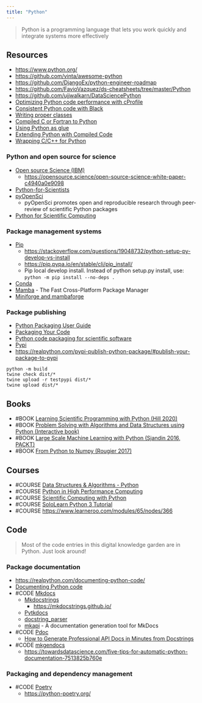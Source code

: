 ```yaml
---
title: "Python"
---
```


> Python is a programming language that lets you work quickly and integrate systems more effectively


## Resources
- https://www.python.org/
- https://github.com/vinta/awesome-python
- https://github.com/DjangoEx/python-engineer-roadmap
- https://github.com/FavioVazquez/ds-cheatsheets/tree/master/Python
- https://github.com/ujjwalkarn/DataSciencePython
- [Optimizing Python code performance with cProfile](https://blog.alookanalytics.com/2017/03/21/python-profiling-basics/)
- [Consistent Python code with Black](https://www.mattlayman.com/blog/2018/python-code-black/)
- [Writing proper classes](https://aboucaud.github.io/slides/2016/python-classes)
- [Compiled C or Fortran to Python](http://people.duke.edu/~ccc14/sta-663/FromCompiledToPython.html)
- [Using Python as glue](https://docs.scipy.org/doc/numpy-1.13.0/user/c-info.python-as-glue.html)
- [Extending Python with Compiled Code](https://github.com/AstroHackWeek/AstroHackWeek2014/blob/master/day4/ExtendingPython.ipynb)
- [Wrapping C/C++ for Python](https://intermediate-and-advanced-software-carpentry.readthedocs.io/en/latest/c++-wrapping.html)

### Python and open source for science
- [Open source Science (IBM)](https://opensource.science/)
	- https://opensource.science/open-source-science-white-paper-c4940a0e9098
- [Python-for-Scientists](https://github.com/TomNicholas/Python-for-Scientists)
- [pyOpenSci](https://www.pyopensci.org/)
	- pyOpenSci promotes open and reproducible research through peer-review of scientific Python packages
- [Python for Scientific Computing](https://www.msi.umn.edu/tutorials/python-scientific-computing)

### Package management systems
- [Pip](https://pip.pypa.io/en/stable/#)
	- https://stackoverflow.com/questions/19048732/python-setup-py-develop-vs-install
	- https://pip.pypa.io/en/stable/cli/pip_install/
	- Pip local develop install. Instead of python setup.py install, use: `python -m pip install --no-deps .`
- [Conda](https://docs.conda.io/en/latest/)
- [Mamba](https://github.com/mamba-org/mamba) - The Fast Cross-Platform Package Manager
- [Miniforge and mambaforge](https://github.com/conda-forge/miniforge)

### Package publishing
- [Python Packaging User Guide](https://packaging.python.org/en/latest/)
- [Packaging Your Code](https://docs.python-guide.org/shipping/packaging/)
- [Python code packaging for scientific software](https://pythonpackaging.info/)
- [Pypi](https://pypi.org/)
- https://realpython.com/pypi-publish-python-package/#publish-your-package-to-pypi
```
python -m build
twine check dist/*
twine upload -r testpypi dist/*  
twine upload dist/*
```

## Books
- #BOOK [Learning Scientific Programming with Python (Hill 2020)](https://scipython.com/about/the-book/)
- #BOOK [Problem Solving with Algorithms and Data Structures using Python (Interactive book)](https://runestone.academy/runestone/books/published/pythonds/index.html)
- #BOOK [Large Scale Machine Learning with Python (Sjandin 2016, PACKT)](https://www.packtpub.com/big-data-and-business-intelligence/large-scale-machine-learning-python)
- #BOOK [From Python to Numpy (Rougier 2017)](http://www.labri.fr/perso/nrougier/from-python-to-numpy/)


## Courses
- #COURSE [Data Structures & Algorithms - Python](https://pythonschool.net/category/data-structures-algorithms.html)
- #COURSE [Python in High Performance Computing](https://www.futurelearn.com/courses/python-in-hpc)
- #COURSE [Scientific Computing with Python](https://www.freecodecamp.org/learn/scientific-computing-with-python/)
- #COURSE [SoloLearn Python 3 Tutorial](https://www.sololearn.com/Course/Python/)
- #COURSE https://www.learneroo.com/modules/65/nodes/366


## Code
> Most of the code entries in this digital knowledge garden are in Python. Just look around!

### Package documentation
- https://realpython.com/documenting-python-code/
- [Documenting Python code](https://aboucaud.github.io/slides/2016/python-docstrings)
- #CODE [Mkdocs](https://github.com/mkdocs/mkdocs/)
	- [Mkdocstrings](https://github.com/mkdocstrings/mkdocstrings)
		- https://mkdocstrings.github.io/
	- [Pytkdocs](https://github.com/mkdocstrings/pytkdocs)
	- [docstring_parser](https://github.com/rr-/docstring_parser)
	- [mkapi](https://github.com/daizutabi/mkapi) - A documentation generation tool for MkDocs
- #CODE [Pdoc](https://pdoc.dev/)
	- [How to Generate Professional API Docs in Minutes from Docstrings](https://towardsdatascience.com/how-to-generate-professional-api-docs-in-minutes-from-docstrings-aed0341bbda7)
- #CODE [mkgendocs](https://github.com/davidenunes/mkgendocs)
	- https://towardsdatascience.com/five-tips-for-automatic-python-documentation-7513825b760e

### Packaging and dependency management
- #CODE [Poetry](https://github.com/python-poetry/poetry)
	- https://python-poetry.org/